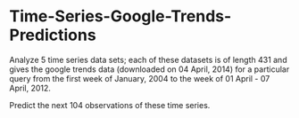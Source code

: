 # Time-Series-Google-Trends-Predictions
Analyze 5 time series data sets; 
each of these datasets is of length 431 and gives the google trends data (downloaded on 04 April, 2014) for a particular
query from the first week of January, 2004 to the week of 01 April - 07 April, 2012.  

Predict the next 104 observations of these time series.
